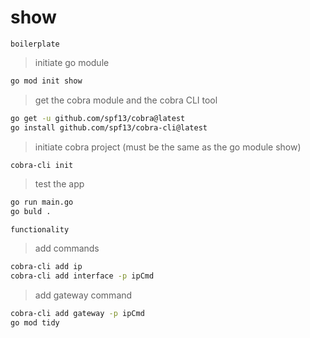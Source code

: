 # show

`boilerplate`

> initiate go module

```bash
go mod init show
```

> get the cobra module and the cobra CLI tool

```bash
go get -u github.com/spf13/cobra@latest
go install github.com/spf13/cobra-cli@latest
```

> initiate cobra project (must be the same as the go module show)

```bash
cobra-cli init
```

> test the app

```bash
go run main.go
go buld .
```

`functionality`

> add commands

```bash
cobra-cli add ip
cobra-cli add interface -p ipCmd
```

> add gateway command

```bash
cobra-cli add gateway -p ipCmd
go mod tidy
```
